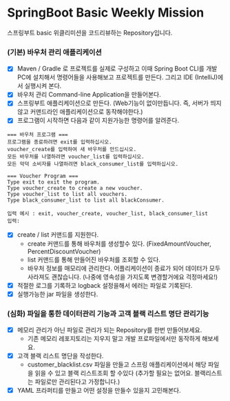 # SpringBoot Basic Weekly Mission
스프링부트 basic 위클리미션을 코드리뷰하는 Repository입니다.

### (기본) 바우처 관리 애플리케이션

- [x] Maven / Gradle 로 프로젝트를 실제로 구성하고 이때 Spring Boot CLI를 개발PC에 설치해서 명령어들을 사용해보고 프로젝트를 만든다. 그리고 IDE (IntelliJ)에서 실행시켜 본다.
- [x] 바우처 관리 Command-line Application을 만들어본다.
- [x] 스프링부트 애플리케이션으로 만든다. (Web기능이 없이만듭니다. 즉, 서버가 띄지 않고 커맨드라인 애플리케이션으로 동작해야한다.)
- [x] 프로그램이 시작하면 다음과 같이 지원가능한 명령어를 알려준다.
```
=== 바우처 프로그램 ===
프로그램을 종료하려면 exit를 입력하십시오.
voucher_create를 입력하여 새 바우처를 만드십시오.
모든 바우처를 나열하려면 voucher_list를 입력하십시오.
모든 악덕 소비자를 나열하려면 black_consumer_list를 입력하십시오.
                
=== Voucher Program ===
Type exit to exit the program.
Type voucher_create to create a new voucher.
Type voucher_list to list all vouchers.
Type black_consumer_list to list all blackConsumer.

입력 예시 : exit, voucher_create, voucher_list, black_consumer_list
입력: 
```
- [x] create / list 커맨드를 지원한다.
  - create 커맨드를 통해 바우처를 생성할수 있다. (FixedAmountVoucher, PercentDiscountVoucher)
  - list 커맨드를 통해 만들어진 바우처를 조회할 수 있다.
  - 바우처 정보를 매모리에 관리한다. 어플리케이션이 종료가 되어 데이터가 모두 사라져도 괜찮습니다. (나중에 영속성을 가지도록 변경할거에요 걱정마세요!)
- [x] 적절한 로그를 기록하고 logback 설정을해서 에러는 파일로 기록된다.
- [x] 실행가능한 jar 파일을 생성한다.
### (심화) 파일을 통한 데이터관리 기능과 고객 블랙 리스트 명단 관리기능
- [x] 메모리 관리가 아닌 파일로 관리가 되는 Repository를 한번 만들어보세요.
  - 기존 메모리 레포지토리는 지우지 말고 개발 프로파일에서만 동작하게 해보세요. 
- [x] 고객 블랙 리스트 명단을 작성한다.
  - customer_blacklist.csv 파일을 만들고 스프링 애플리케이션에서 해당 파일을 읽을 수 있고 블랙 리스트조회 할 수있다 (추가할 필요는 없어요. 블랙리스트는 파일로만 관리된다고 가정합니다.)
- [x] YAML 프라퍼티를 만들고 어떤 설정을 만들수 있을지 고민해본다.
